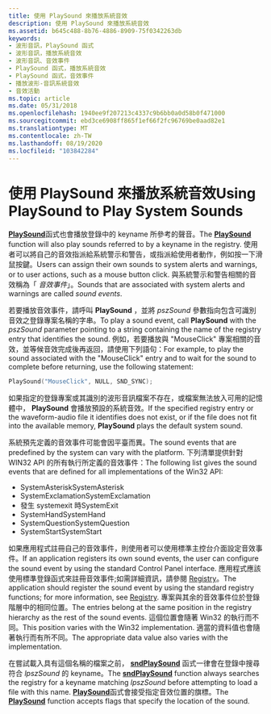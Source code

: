 ```yaml
---
title: 使用 PlaySound 來播放系統音效
description: 使用 PlaySound 來播放系統音效
ms.assetid: b645c488-8b76-4886-8909-75f0342263db
keywords:
- 波形音訊，PlaySound 函式
- 波形音訊，播放系統音效
- 波形音訊、音效事件
- PlaySound 函式，播放系統音效
- PlaySound 函式，音效事件
- 播放波形-音訊系統音效
- 音效活動
ms.topic: article
ms.date: 05/31/2018
ms.openlocfilehash: 1940ee9f207213c4337c9b6bb0a0d58b0f471000
ms.sourcegitcommit: ebd3ce6908ff865f1ef66f2fc96769be0aad82e1
ms.translationtype: MT
ms.contentlocale: zh-TW
ms.lasthandoff: 08/19/2020
ms.locfileid: "103842284"
---
```

# <a name="using-playsound-to-play-system-sounds"></a><span data-ttu-id="2f718-110">使用 PlaySound 來播放系統音效</span><span class="sxs-lookup"><span data-stu-id="2f718-110">Using PlaySound to Play System Sounds</span></span>

<span data-ttu-id="2f718-111">[**PlaySound**](/previous-versions//dd743680(v=vs.85))函式也會播放登錄中的 keyname 所參考的聲音。</span><span class="sxs-lookup"><span data-stu-id="2f718-111">The [**PlaySound**](/previous-versions//dd743680(v=vs.85)) function will also play sounds referred to by a keyname in the registry.</span></span> <span data-ttu-id="2f718-112">使用者可以將自己的音效指派給系統警示和警告，或指派給使用者動作，例如按一下滑鼠按鍵。</span><span class="sxs-lookup"><span data-stu-id="2f718-112">Users can assign their own sounds to system alerts and warnings, or to user actions, such as a mouse button click.</span></span> <span data-ttu-id="2f718-113">與系統警示和警告相關的音效稱為「 *音效事件*」。</span><span class="sxs-lookup"><span data-stu-id="2f718-113">Sounds that are associated with system alerts and warnings are called *sound events*.</span></span>

<span data-ttu-id="2f718-114">若要播放音效事件，請呼叫 **PlaySound** ，並將 *pszSound* 參數指向包含可識別音效之登錄專案名稱的字串。</span><span class="sxs-lookup"><span data-stu-id="2f718-114">To play a sound event, call **PlaySound** with the *pszSound* parameter pointing to a string containing the name of the registry entry that identifies the sound.</span></span> <span data-ttu-id="2f718-115">例如，若要播放與 "MouseClick" 專案相關的音效，並等候音效完成後再返回，請使用下列語句：</span><span class="sxs-lookup"><span data-stu-id="2f718-115">For example, to play the sound associated with the "MouseClick" entry and to wait for the sound to complete before returning, use the following statement:</span></span>


```C++
PlaySound("MouseClick", NULL, SND_SYNC); 
```



<span data-ttu-id="2f718-116">如果指定的登錄專案或其識別的波形音訊檔案不存在，或檔案無法放入可用的記憶體中， **PlaySound** 會播放預設的系統音效。</span><span class="sxs-lookup"><span data-stu-id="2f718-116">If the specified registry entry or the waveform-audio file it identifies does not exist, or if the file does not fit into the available memory, **PlaySound** plays the default system sound.</span></span>

<span data-ttu-id="2f718-117">系統預先定義的音效事件可能會因平臺而異。</span><span class="sxs-lookup"><span data-stu-id="2f718-117">The sound events that are predefined by the system can vary with the platform.</span></span> <span data-ttu-id="2f718-118">下列清單提供針對 WIN32 API 的所有執行所定義的音效事件：</span><span class="sxs-lookup"><span data-stu-id="2f718-118">The following list gives the sound events that are defined for all implementations of the Win32 API:</span></span>

-   <span data-ttu-id="2f718-119">SystemAsterisk</span><span class="sxs-lookup"><span data-stu-id="2f718-119">SystemAsterisk</span></span>
-   <span data-ttu-id="2f718-120">SystemExclamation</span><span class="sxs-lookup"><span data-stu-id="2f718-120">SystemExclamation</span></span>
-   <span data-ttu-id="2f718-121">發生 systemexit 時</span><span class="sxs-lookup"><span data-stu-id="2f718-121">SystemExit</span></span>
-   <span data-ttu-id="2f718-122">SystemHand</span><span class="sxs-lookup"><span data-stu-id="2f718-122">SystemHand</span></span>
-   <span data-ttu-id="2f718-123">SystemQuestion</span><span class="sxs-lookup"><span data-stu-id="2f718-123">SystemQuestion</span></span>
-   <span data-ttu-id="2f718-124">SystemStart</span><span class="sxs-lookup"><span data-stu-id="2f718-124">SystemStart</span></span>

<span data-ttu-id="2f718-125">如果應用程式註冊自己的音效事件，則使用者可以使用標準主控台介面設定音效事件。</span><span class="sxs-lookup"><span data-stu-id="2f718-125">If an application registers its own sound events, the user can configure the sound event by using the standard Control Panel interface.</span></span> <span data-ttu-id="2f718-126">應用程式應該使用標準登錄函式來註冊音效事件;如需詳細資訊，請參閱 [Registry](../sysinfo/registry.md)。</span><span class="sxs-lookup"><span data-stu-id="2f718-126">The application should register the sound event by using the standard registry functions; for more information, see [Registry](../sysinfo/registry.md).</span></span> <span data-ttu-id="2f718-127">專案與其余的音效事件位於登錄階層中的相同位置。</span><span class="sxs-lookup"><span data-stu-id="2f718-127">The entries belong at the same position in the registry hierarchy as the rest of the sound events.</span></span> <span data-ttu-id="2f718-128">這個位置會隨著 Win32 的執行而不同。</span><span class="sxs-lookup"><span data-stu-id="2f718-128">This position varies with the Win32 implementation.</span></span> <span data-ttu-id="2f718-129">適當的資料值也會隨著執行而有所不同。</span><span class="sxs-lookup"><span data-stu-id="2f718-129">The appropriate data value also varies with the implementation.</span></span>

<span data-ttu-id="2f718-130">在嘗試載入具有這個名稱的檔案之前， [**sndPlaySound**](/previous-versions//dd798676(v=vs.85)) 函式一律會在登錄中搜尋符合 *lpszSound* 的 keyname。</span><span class="sxs-lookup"><span data-stu-id="2f718-130">The [**sndPlaySound**](/previous-versions//dd798676(v=vs.85)) function always searches the registry for a keyname matching *lpszSound* before attempting to load a file with this name.</span></span> <span data-ttu-id="2f718-131">[**PlaySound**](/previous-versions//dd743680(v=vs.85))函式會接受指定音效位置的旗標。</span><span class="sxs-lookup"><span data-stu-id="2f718-131">The [**PlaySound**](/previous-versions//dd743680(v=vs.85)) function accepts flags that specify the location of the sound.</span></span>

 

 